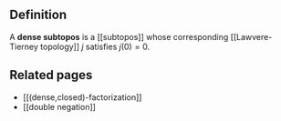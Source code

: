 ## Definition

A **dense subtopos** is a [[subtopos]] whose corresponding [[Lawvere-Tierney topology]] $j$ satisfies $j(0)=0$.

## Related pages

* [[(dense,closed)-factorization]]
* [[double negation]]
